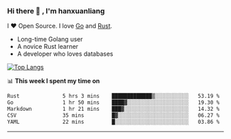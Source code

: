 ### Hi there 👋 , I'm hanxuanliang

<!--
**hanxuanliang/hanxuanliang** is a ✨ _special_ ✨ repository because its `README.md` (this file) appears on your GitHub profile.

Here are some ideas to get you started:

- 🔭 I’m currently working on ...
- 🌱 I’m currently learning ...
- 👯 I’m looking to collaborate on ...
- 🤔 I’m looking for help with ...
- 💬 Ask me about ...
- 📫 How to reach me: ...
- 😄 Pronouns: ...
- ⚡ Fun fact: ...
-->
I ❤ Open Source. I love [Go](https://golang.org) and [Rust](https://www.rust-lang.org/zh-CN/).

* Long-time Golang user
* A novice Rust learner
* A developer who loves databases

[![Top Langs](https://github-readme-stats.vercel.app/api?username=hanxuanliang&show_icons=true&count_private=true&line_height=40)](https://github.com/anuraghazra/github-readme-stats)

📊 **This week I spent my time on**
<!--START_SECTION:waka-->

```txt
Rust              5 hrs 3 mins    █████████████▒░░░░░░░░░░░   53.19 %
Go                1 hr 50 mins    ████▓░░░░░░░░░░░░░░░░░░░░   19.30 %
Markdown          1 hr 21 mins    ███▓░░░░░░░░░░░░░░░░░░░░░   14.32 %
CSV               35 mins         █▓░░░░░░░░░░░░░░░░░░░░░░░   06.27 %
YAML              22 mins         █░░░░░░░░░░░░░░░░░░░░░░░░   03.86 %
```

<!--END_SECTION:waka-->

***
